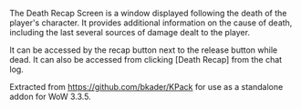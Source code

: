 The Death Recap Screen is a window displayed following the death of the player's character. It provides additional information on the cause of death, including the last several sources of damage dealt to the player.

It can be accessed by the recap button next to the release button while dead. It can also be accessed from clicking [Death Recap] from the chat log.

Extracted from https://github.com/bkader/KPack for use as a standalone addon for WoW 3.3.5.
